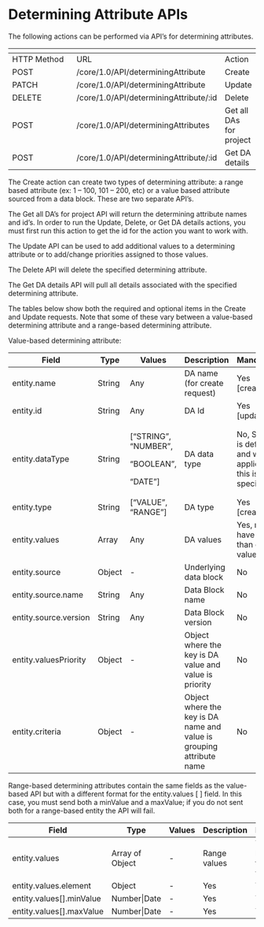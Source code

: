 # Determining Attribute APIs

The following actions can be performed via API’s for determining attributes.

&#x20;

<table data-header-hidden><thead><tr><th width="205"></th><th></th><th></th></tr></thead><tbody><tr><td>HTTP Method</td><td>URL</td><td>Action</td></tr><tr><td>POST</td><td>/core/1.0/API/determiningAttribute</td><td>Create</td></tr><tr><td>PATCH</td><td>/core/1.0/API/determiningAttribute</td><td>Update</td></tr><tr><td>DELETE</td><td>/core/1.0/API/determiningAttribute/:id</td><td>Delete</td></tr><tr><td>POST</td><td>/core/1.0/API/determiningAttributes</td><td>Get all DAs for project</td></tr><tr><td>POST</td><td>/core/1.0/API/determiningAttribute/:id</td><td>Get DA details</td></tr></tbody></table>

&#x20;

The Create action can create two types of determining attribute:  a range based attribute (ex: 1 – 100, 101 – 200, etc) or a value based attribute sourced from a data block.  These are two separate API’s.

&#x20;

The Get all DA’s for project API will return the determining attribute names and id’s.  In order to run the Update, Delete, or Get DA details actions, you must first run this action to get the id for the action you want to work with.

&#x20;

The Update API can be used to add additional values to a determining attribute or to add/change priorities assigned to those values.

&#x20;

The Delete API will delete the specified determining attribute.

&#x20;

The Get DA details API will pull all details associated with the specified determining attribute.

&#x20;

The tables below show both the required and optional items in the Create and Update requests.  Note that some of these vary between a value-based determining attribute and a range-based determining attribute.

&#x20;

Value-based determining attribute:

&#x20;

| Field                 | Type   | Values                                                     | Description                                                          | Mandatory                                                          |
| --------------------- | ------ | ---------------------------------------------------------- | -------------------------------------------------------------------- | ------------------------------------------------------------------ |
| entity.name           | String | Any                                                        | DA name (for create request)                                         | Yes \[create]                                                      |
| entity.id             | String | Any                                                        | DA Id                                                                | Yes \[update]                                                      |
| entity.dataType       | String | <p>[“STRING”, “NUMBER”,</p><p>“BOOLEAN”,</p><p>“DATE”]</p> | DA data type                                                         | No, String is default and will be applied if this is not specified |
| entity.type           | String | \[“VALUE”, “RANGE”]                                        | DA type                                                              | Yes \[create]                                                      |
| entity.values         | Array  | Any                                                        | DA values                                                            | Yes, must have more than one value                                 |
| entity.source         | Object | -                                                          | Underlying data block                                                | No                                                                 |
| entity.source.name    | String | Any                                                        | Data Block name                                                      | No                                                                 |
| entity.source.version | String | Any                                                        | Data Block version                                                   | No                                                                 |
| entity.valuesPriority | Object | -                                                          | Object where the key is DA value and value is priority               | No                                                                 |
| entity.criteria       | Object | -                                                          | Object where the key is DA name and value is grouping attribute name | No                                                                 |

&#x20;

&#x20;

Range-based determining attributes contain the same fields as the value-based API but with a different format for the entity.values \[ ] field.  In this case, you must send both a minValue and a maxValue; if you do not sent both for a range-based entity the API will fail.

&#x20;

| Field                     | Type            | Values | Description  | Mandatory                          |
| ------------------------- | --------------- | ------ | ------------ | ---------------------------------- |
| entity.values             | Array of Object | -      | Range values | Yes, must have more than one value |
| entity.values.element     | Object          | -      | Yes          | Yes                                |
| entity.values\[].minValue | Number\|Date    | -      | Yes          | Yes                                |
| entity.values\[].maxValue | Number\|Date    | -      | Yes          | Yes                                |
